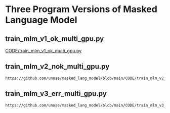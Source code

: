 # Three Program Versions of Masked Language Model 

## train_mlm_v1_ok_multi_gpu.py


[CODE/train_mlm_v1_ok_multi_gpu.py](https://github.com/unose/masked_lang_model/blob/main/CODE/train_mlm_v1_ok_multi_gpu.py)



## train_mlm_v2_nok_multi_gpu.py

```
https://github.com/unose/masked_lang_model/blob/main/CODE/train_mlm_v2_nok_multi_gpu.py
```


## train_mlm_v3_err_multi_gpu.py

```
https://github.com/unose/masked_lang_model/blob/main/CODE/train_mlm_v3_err_multi_gpu.py
```
